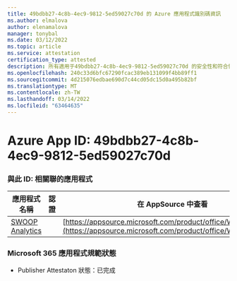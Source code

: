 ```yaml
---
title: 49bdbb27-4c8b-4ec9-9812-5ed59027c70d 的 Azure 應用程式識別碼資訊
ms.author: elmalova
author: elenamalova
manager: tonybal
ms.date: 03/12/2022
ms.topic: article
ms.service: attestation
certification_type: attested
description: 所有適用于49bdbb27-4c8b-4ec9-9812-5ed59027c70d 的安全性和符合性資訊資訊。
ms.openlocfilehash: 240c33d6bfc67290fcac389eb131099f4bb89ff1
ms.sourcegitcommit: 4d215076edbae690d7c44cd05dc15d0a495b82bf
ms.translationtype: MT
ms.contentlocale: zh-TW
ms.lasthandoff: 03/14/2022
ms.locfileid: "63464635"
---
```

# <a name="azure-app-id-49bdbb27-4c8b-4ec9-9812-5ed59027c70d"></a>Azure App ID: 49bdbb27-4c8b-4ec9-9812-5ed59027c70d


### <a name="apps-associated-with-this-id"></a>與此 ID: 相關聯的應用程式
| **應用程式名稱** | **認證** | **在 AppSource 中查看** |
|--------------|---------------|-----------------------|
| [SWOOP Analytics](../forward/WA200000877) |  | [https://appsource.microsoft.com/product/office/WA200000877](https://appsource.microsoft.com/product/office/WA200000877) |

### <a name="microsoft-365-app-compliance-status"></a>Microsoft 365 應用程式規範狀態
- Publisher Attestaton 狀態：已完成
